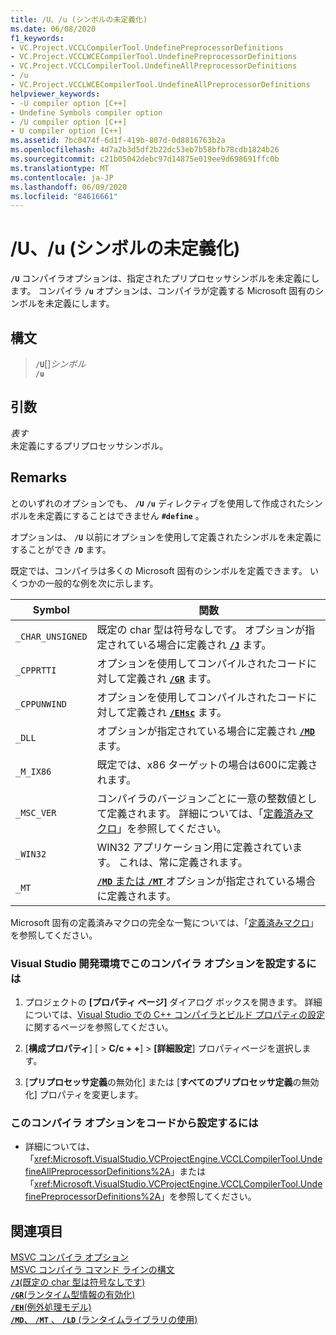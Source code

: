 ```yaml
---
title: /U、/u (シンボルの未定義化)
ms.date: 06/08/2020
f1_keywords:
- VC.Project.VCCLCompilerTool.UndefinePreprocessorDefinitions
- VC.Project.VCCLWCECompilerTool.UndefinePreprocessorDefinitions
- VC.Project.VCCLCompilerTool.UndefineAllPreprocessorDefinitions
- /u
- VC.Project.VCCLWCECompilerTool.UndefineAllPreprocessorDefinitions
helpviewer_keywords:
- -U compiler option [C++]
- Undefine Symbols compiler option
- /U compiler option [C++]
- U compiler option [C++]
ms.assetid: 7bc0474f-6d1f-419b-807d-0d8816763b2a
ms.openlocfilehash: 4d7a2b3d5df2b22dc53eb7b58bfb78cdb1824b26
ms.sourcegitcommit: c21b05042debc97d14875e019ee9d698691ffc0b
ms.translationtype: MT
ms.contentlocale: ja-JP
ms.lasthandoff: 06/09/2020
ms.locfileid: "84616661"
---
```

# <a name="u-u-undefine-symbols"></a>/U、/u (シンボルの未定義化)

**`/U`** コンパイラオプションは、指定されたプリプロセッサシンボルを未定義にします。 コンパイラ **`/u`** オプションは、コンパイラが定義する Microsoft 固有のシンボルを未定義にします。

## <a name="syntax"></a>構文

> **`/U`**\[]*シンボル*\
> **`/u`**

## <a name="arguments"></a>引数

*表す*<br/>
未定義にするプリプロセッサシンボル。

## <a name="remarks"></a>Remarks

とのいずれのオプションでも、 **`/U`** **`/u`** ディレクティブを使用して作成されたシンボルを未定義にすることはできません **`#define`** 。

オプションは、 **`/U`** 以前にオプションを使用して定義されたシンボルを未定義にすることができ **`/D`** ます。

既定では、コンパイラは多くの Microsoft 固有のシンボルを定義できます。 いくつかの一般的な例を次に示します。

| Symbol | 関数 |
|--|--|
| `_CHAR_UNSIGNED` | 既定の char 型は符号なしです。 オプションが指定されている場合に定義され [**`/J`**](j-default-char-type-is-unsigned.md) ます。 |
| `_CPPRTTI` | オプションを使用してコンパイルされたコードに対して定義され [**`/GR`**](gr-enable-run-time-type-information.md) ます。 |
| `_CPPUNWIND` | オプションを使用してコンパイルされたコードに対して定義され [**`/EHsc`**](eh-exception-handling-model.md) ます。 |
| `_DLL` | オプションが指定されている場合に定義され [**`/MD`**](md-mt-ld-use-run-time-library.md) ます。 |
| `_M_IX86` | 既定では、x86 ターゲットの場合は600に定義されます。 |
| `_MSC_VER` | コンパイラのバージョンごとに一意の整数値として定義されます。 詳細については、「[定義済みマクロ](../../preprocessor/predefined-macros.md)」を参照してください。 |
| `_WIN32` | WIN32 アプリケーション用に定義されています。 これは、常に定義されます。 |
| `_MT` | [ **`/MD`** または **`/MT`** ](md-mt-ld-use-run-time-library.md)オプションが指定されている場合に定義されます。 |

Microsoft 固有の定義済みマクロの完全な一覧については、「[定義済みマクロ](../../preprocessor/predefined-macros.md)」を参照してください。

### <a name="to-set-this-compiler-option-in-the-visual-studio-development-environment"></a>Visual Studio 開発環境でこのコンパイラ オプションを設定するには

1. プロジェクトの **[プロパティ ページ]** ダイアログ ボックスを開きます。 詳細については、[Visual Studio での C++ コンパイラとビルド プロパティの設定](../working-with-project-properties.md)に関するページを参照してください。

1. [**構成プロパティ**] [  >  **C/c + +**]  >  **[詳細設定**] プロパティページを選択します。

1. [**プリプロセッサ定義**の無効化] または [**すべてのプリプロセッサ定義**の無効化] プロパティを変更します。

### <a name="to-set-this-compiler-option-programmatically"></a>このコンパイラ オプションをコードから設定するには

- 詳細については、「<xref:Microsoft.VisualStudio.VCProjectEngine.VCCLCompilerTool.UndefineAllPreprocessorDefinitions%2A>」または「<xref:Microsoft.VisualStudio.VCProjectEngine.VCCLCompilerTool.UndefinePreprocessorDefinitions%2A>」を参照してください。

## <a name="see-also"></a>関連項目

[MSVC コンパイラ オプション](compiler-options.md)<br/>
[MSVC コンパイラ コマンド ラインの構文](compiler-command-line-syntax.md)<br/>
[**`/J`**(既定の char 型は符号なしです)](j-default-char-type-is-unsigned.md)<br/>
[**`/GR`**(ランタイム型情報の有効化)](gr-enable-run-time-type-information.md)<br/>
[**`/EH`**(例外処理モデル)](eh-exception-handling-model.md)<br/>
[**`/MD`**、 **`/MT`** 、 **`/LD`** (ランタイムライブラリの使用)](md-mt-ld-use-run-time-library.md)
